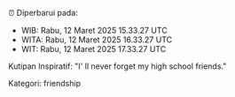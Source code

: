 ⏰ Diperbarui pada:
- WIB: Rabu, 12 Maret 2025 15.33.27 UTC
- WITA: Rabu, 12 Maret 2025 16.33.27 UTC
- WIT: Rabu, 12 Maret 2025 17.33.27 UTC

Kutipan Inspiratif:
"I' ll never forget my high school friends."


Kategori: friendship

